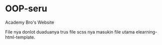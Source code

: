 # OOP-seru
Academy Bro's Website

File nya donlot duaduanya trus file scss nya masukin file utama elearning-html-template.
